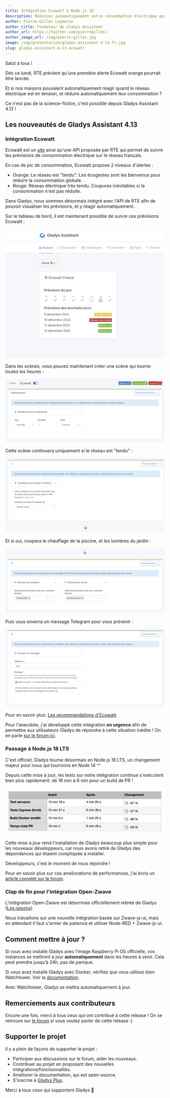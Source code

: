 ```yaml
---
title: Intégration Ecowatt & Node.js 18
description: Réduisez automatiquement votre consommation électrique quand le réseau électrique est tendu !
author: Pierre-Gilles Leymarie
author_title: Fondateur de Gladys Assistant
author_url: https://twitter.com/pierregillesl
author_image_url: /img/pierre-gilles.jpg
image: /img/presentation/gladys-assistant-4-13-fr.jpg
slug: gladys-assistant-4-13-ecowatt
---
```


Salut à tous !

Dès ce lundi, RTE prévient qu'une première alerte Ecowatt orange pourrait être lancée.

Et si nos maisons pouvaient automatiquement réagir quand le réseau électrique est en tension, et réduire automatiquement leur consommation ?

Ce n'est pas de la science-fiction, c'est possible depuis Gladys Assistant 4.13 !

<!--truncate-->

## Les nouveautés de Gladys Assistant 4.13

### Intégration Ecowatt

Ecowatt est un [site](https://www.monecowatt.fr/) ainsi qu'une API proposée par RTE qui permet de suivre les prévisions de consommation électrique sur le réseau français.

En cas de pic de consommation, Ecowatt propose 2 niveaux d'alertes :

- Orange: Le réseau est "tendu": Les écogestes sont les bienvenus pour réduire la consommation globale.
- Rouge: Réseau électrique très tendu. Coupures inévitables si la consommation n'est pas réduite.

Dans Gladys, nous sommes désormais intégré avec l'API de RTE afin de pouvoir visualiser les prévisions, et y réagir automatiquement.

Sur le tableau de bord, il est maintenant possible de suivre ces prévisions Ecowatt :

![Ecowatt Gladys](../../../static/img/articles/fr/gladys-4-13/ecowatt-dashboard.jpg)

Dans les scènes, vous pouvez maintenant créer une scène qui tourne toutes les heures :

![Ecowatt Gladys scènes](../../../static/img/articles/fr/gladys-4-13/ecowatt-hourly-trigger.jpg)

Cette scène continuera uniquement si le réseau est "tendu" :

![Ecowatt Gladys scènes](../../../static/img/articles/fr/gladys-4-13/ecowatt-condition.jpg)

Et si oui, coupera le chauffage de la piscine, et les lumières du jardin :

![Ecowatt Gladys scènes](../../../static/img/articles/fr/gladys-4-13/ecowatt-action-reduce.jpg)

Puis vous enverra un message Telegram pour vous prévenir :

![Ecowatt Gladys scènes](../../../static/img/articles/fr/gladys-4-13/ecowatt-scene-message.jpg)

Pour en savoir plus: [Les recommandations d'Ecowatt](https://www.monecowatt.fr/ecogestes).

Pour l'anecdote, j'ai développé cette intégration **en urgence** afin de permettre aux utilisateurs Gladys de répondre à cette situation inédite ! On en parle [sur le forum ici](https://community.gladysassistant.com/t/integration-ecowatt-des-scenarios-intelligents-dans-gladys-en-cas-de-tension-sur-le-reseau-electrique/7720).

### Passage à Node.js 18 LTS

C'est officiel, Gladys tourne désormais en Node.js 18 LTS, un changement majeur pour nous qui tournions en Node 14 ^^

Depuis cette mise à jour, les tests sur notre intégration continue s'exécutent bien plus rapidement: de 16 min à 6 min pour un build de PR !

![Node.js 18](../../../static/img/articles/fr/gladys-4-13/tests-ci-faster-node-18.jpg)

Cette mise à jour rend l'installation de Gladys beaucoup plus simple pour les nouveaux développeurs, car nous avons retiré de Gladys des dépendances qui étaient compliquée à installer.

Développeurs, c'est le moment de nous rejoindre !

Pour en savoir plus sur ces améliorations de performances, j'ai écris un [article complet sur le forum](https://community.gladysassistant.com/t/passage-a-node-js-lts-16-18-fin-de-open-zwave/7708).

### Clap de fin pour l'intégration Open-Zwave

L'intégration Open-Zwave est désormais officiellement retirée de Gladys ([Les raisons](https://community.gladysassistant.com/t/qui-utilise-encore-lintegration-open-zwave/7705)).

Nous travaillons sur une nouvelle intégration basée sur Zwave-js-ui, mais en attendant il faut s'armer de patience et utiliser Node-RED + Zwave-js-ui.

## Comment mettre à jour ?

Si vous avez installé Gladys avec l’image Raspberry Pi OS officielle, vos instances se mettront à jour **automatiquement** dans les heures à venir. Cela peut prendre jusqu’à 24h, pas de panique.

Si vous avez installé Gladys avec Docker, vérifiez que vous utilisez bien Watchtower. Voir la [documentation](/fr/docs/installation/docker#mise-à-jour-automatique-avec-watchtower).

Avec Watchtower, Gladys se mettra automatiquement à jour.

## Remerciements aux contributeurs

Encore une fois, merci à tous ceux qui ont contribué à cette release ! On se retrouve sur [le forum](https://community.gladysassistant.com/) si vous voulez parler de cette release :)

## Supporter le projet

Il y a plein de façons de supporter le projet :

- Participer aux discussions sur le forum, aider les nouveaux.
- Contribuer au projet en proposant des nouvelles intégrations/fonctionnalités.
- Améliorer la documentation, qui est open-source.
- S'inscrire à [Gladys Plus](/fr/plus).

Merci à tous ceux qui supportent Gladys 🙏
